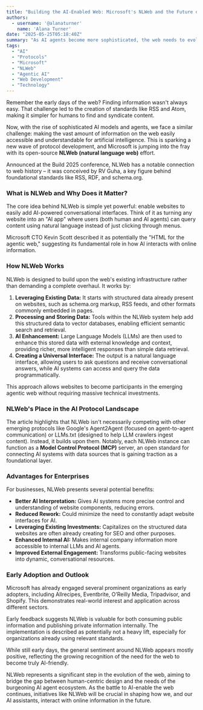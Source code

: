 ```yaml
---
title: "Building the AI-Enabled Web: Microsoft's NLWeb and the Future of Online Interaction"
authors:
  - username: '@alanaturner'
    name: 'Alana Turner'
date: "2025-05-25T05:18:40Z"
summary: "As AI agents become more sophisticated, the web needs to evolve to speak their language. Microsoft's new open-source NLWeb protocol aims to do that, enabling websites to become AI-powered conversational interfaces using existing data standards."
tags:
  - "AI"
  - "Protocols"
  - "Microsoft"
  - "NLWeb"
  - "Agentic AI"
  - "Web Development"
  - "Technology"
---
```


Remember the early days of the web? Finding information wasn't always easy. That challenge led to the creation of standards like RSS and Atom, making it simpler for humans to find and syndicate content.

Now, with the rise of sophisticated AI models and agents, we face a similar challenge: making the vast amount of information on the web easily accessible and understandable for artificial intelligence. This is sparking a new wave of protocol development, and Microsoft is jumping into the fray with its open-source **NLWeb (natural language web)** effort.

Announced at the Build 2025 conference, NLWeb has a notable connection to web history – it was conceived by RV Guha, a key figure behind foundational standards like RSS, RDF, and schema.org.

### What is NLWeb and Why Does it Matter?

The core idea behind NLWeb is simple yet powerful: enable websites to easily add AI-powered conversational interfaces. Think of it as turning any website into an "AI app" where users (both human and AI agents) can query content using natural language instead of just clicking through menus.

Microsoft CTO Kevin Scott described it as potentially the "HTML for the agentic web," suggesting its fundamental role in how AI interacts with online information.

### How NLWeb Works

NLWeb is designed to build upon the web's existing infrastructure rather than demanding a complete overhaul. It works by:

1.  **Leveraging Existing Data:** It starts with structured data already present on websites, such as schema.org markup, RSS feeds, and other formats commonly embedded in pages.
2.  **Processing and Storing Data:** Tools within the NLWeb system help add this structured data to vector databases, enabling efficient semantic search and retrieval.
3.  **AI Enhancement:** Large Language Models (LLMs) are then used to enhance this stored data with external knowledge and context, providing richer, more intelligent responses than simple data retrieval.
4.  **Creating a Universal Interface:** The output is a natural language interface, allowing users to ask questions and receive conversational answers, while AI systems can access and query the data programmatically.

This approach allows websites to become participants in the emerging agentic web without requiring massive technical investments.

### NLWeb's Place in the AI Protocol Landscape

The article highlights that NLWeb isn't necessarily competing with other emerging protocols like Google's Agent2Agent (focused on agent-to-agent communication) or LLMs.txt (designed to help LLM crawlers ingest content). Instead, it builds upon them. Notably, each NLWeb instance can function as a **Model Control Protocol (MCP)** server, an open standard for connecting AI systems with data sources that is gaining traction as a foundational layer.

### Advantages for Enterprises

For businesses, NLWeb presents several potential benefits:

*   **Better AI Interpretation:** Gives AI systems more precise control and understanding of website components, reducing errors.
*   **Reduced Rework:** Could minimize the need to constantly adapt website interfaces for AI.
*   **Leveraging Existing Investments:** Capitalizes on the structured data websites are often already creating for SEO and other purposes.
*   **Enhanced Internal AI:** Makes internal company information more accessible to internal LLMs and AI agents.
*   **Improved External Engagement:** Transforms public-facing websites into dynamic, conversational resources.

### Early Adoption and Outlook

Microsoft has already engaged several prominent organizations as early adopters, including Allrecipes, Eventbrite, O’Reilly Media, Tripadvisor, and Shopify. This demonstrates real-world interest and application across different sectors.

Early feedback suggests NLWeb is valuable for both consuming public information and publishing private information internally. The implementation is described as potentially not a heavy lift, especially for organizations already using relevant standards.

While still early days, the general sentiment around NLWeb appears mostly positive, reflecting the growing recognition of the need for the web to become truly AI-friendly.

NLWeb represents a significant step in the evolution of the web, aiming to bridge the gap between human-centric design and the needs of the burgeoning AI agent ecosystem. As the battle to AI-enable the web continues, initiatives like NLWeb will be crucial in shaping how we, and our AI assistants, interact with online information in the future.
